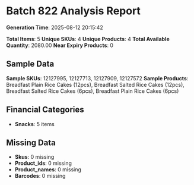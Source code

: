 # Batch 822 Analysis Report

**Generation Time**: 2025-08-12 20:15:42

**Total Items**: 5
**Unique SKUs**: 4
**Unique Products**: 4
**Total Available Quantity**: 2080.00
**Near Expiry Products**: 0

## Sample Data
**Sample SKUs**: 12127995, 12127713, 12127909, 12127572
**Sample Products**: Breadfast Plain Rice Cakes (12pcs), Breadfast Salted Rice Cakes (12pcs), Breadfast Salted Rice Cakes (6pcs), Breadfast Plain Rice Cakes (6pcs)

## Financial Categories
- **Snacks**: 5 items

## Missing Data
- **Skus**: 0 missing
- **Product_ids**: 0 missing
- **Product_names**: 0 missing
- **Barcodes**: 0 missing
